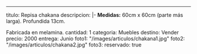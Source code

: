 ---
titulo: Repisa chakana
descripcion: |-
  **Medidas:** 60cm x 60cm (parte más larga). Profundida 13cm.

  Fabricada en melamina.
cantidad: 1
categoria: Muebles
destino: Vender
precio: 2000
entrega: Junio
foto1: "/images/articulos/chakana1.jpg"
foto2: "/images/articulos/chakana2.jpg"
foto3: 
reservado: true
